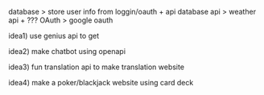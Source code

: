 database > store user info from loggin/oauth + api database
api > weather api + ???
OAuth > google oauth

idea1)
use genius api to get

idea2)
make chatbot using openapi

idea3)
fun translation api to make translation website

idea4)
make a poker/blackjack website using card deck
